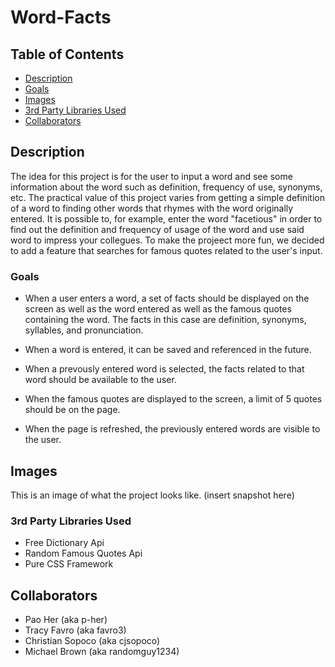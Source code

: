 # Word-Facts

## Table of Contents
- [Description](#description)
- [Goals](#goals)
- [Images](#images)
- [3rd Party Libraries Used](#3rd-party-libraries-used)
- [Collaborators](#collaborators)


## Description
The idea for this project is for the user to input a word and see some information about the word 
such as definition, frequency of use, synonyms, etc. The practical value of this project varies 
from getting a simple definition of a word to finding other words that rhymes with the word
originally entered. It is possible to, for example, enter the word "facetious" in order to find out
the definition and frequency of usage of the word and use said word to impress your collegues. To
make the projeect more fun, we decided to add a feature that searches for famous quotes related to
the user's input.


### Goals
- When a user enters a word, a set of facts should be displayed on the screen as well as the word
entered as well as the famous quotes containing the word. The facts in this case are definition,
synonyms, syllables, and pronunciation.

- When a word is entered, it can be saved and referenced in the future.

- When a prevously entered word is selected, the facts related to that word should be available to
the user.

- When the famous quotes are displayed to the screen, a limit of 5 quotes should be on the page.

- When the page is refreshed, the previously entered words are visible to the user.


## Images
This is an image of what the project looks like.
(insert snapshot here)


### 3rd Party Libraries Used
- Free Dictionary Api
- Random Famous Quotes Api
- Pure CSS Framework 


## Collaborators
- Pao Her (aka p-her)
- Tracy Favro (aka favro3)
- Christian Sopoco (aka cjsopoco)
- Michael Brown (aka randomguy1234)
